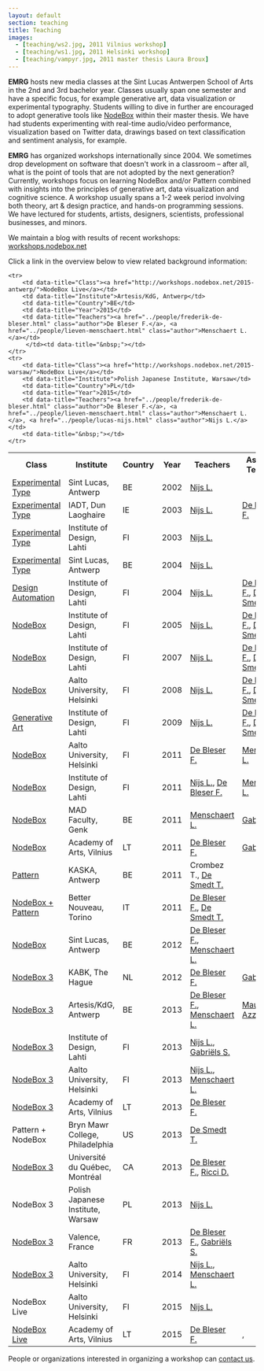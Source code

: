 ```yaml
---
layout: default
section: teaching
title: Teaching
images:
  - [teaching/ws2.jpg, 2011 Vilnius workshop]
  - [teaching/ws1.jpg, 2011 Helsinki workshop]
  - [teaching/vampyr.jpg, 2011 master thesis Laura Broux]
---
```

**EMRG** hosts new media classes at the Sint Lucas Antwerpen School of Arts in the 2nd and 3rd bachelor year. Classes usually span one semester and have a specific focus, for example generative art, data visualization or experimental typography. Students willing to dive in further are encouraged to adopt generative tools like [NodeBox](../software) within their master thesis. We have had students experimenting with real-time audio/video performance, visualization based on Twitter data, drawings based on text classification and sentiment analysis, for example.

**EMRG** has organized workshops internationally since 2004. We sometimes drop development on software that doesn't work in a classroom – after all, what is the point of tools that are not adopted by the next generation? Currently, workshops focus on learning NodeBox and/or Pattern combined with insights into the principles of generative art, data visualization and cognitive science. A workshop usually spans a 1-2 week period involving both theory, art &amp; design practice, and hands-on programming sessions. We have lectured for students, artists, designers, scientists, professional businesses, and minors.

We maintain a blog with results of recent workshops:<br>
[workshops.nodebox.net](http://workshops.nodebox.net/) 

Click a link in the overview below to view related background information:

<table>
	<tr>
		<th>Class</th>
		<th>Institute</th>
		<th>Country</th>
		<th>Year</th>
		<th>Teachers</th>
		<th>Assistant Teachers</th>
	</tr>
	<tr>
		<td data-title="Class"><a href="http://www.designlooksnice.com/Re.html">Experimental Type</a></td>
		<td data-title="Institute">Sint Lucas, Antwerp</td>
		<td data-title="Country">BE</td>
		<td data-title="Year">2002</td>
		<td data-title="Teachers"><a href="../people/lucas-nijs.html" class="author">Nijs L.</a></td>
		<td></td>
	</tr>
	<tr>
		<td data-title="Class"><a href="http://www.designlooksnice.com/Dublin.html">Experimental Type</a></td>
		<td data-title="Institute">IADT, Dun Laoghaire</td>
		<td data-title="Country">IE</td>
		<td data-title="Year">2003</td>
		<td data-title="Teachers"><a href="../people/lucas-nijs.html" class="author">Nijs L.</a></td>
		<td data-title="&nbsp;"><a href="../people/frederik-de-bleser.html" class="author">De Bleser F.</a></td>
	</tr>
	<tr>
		<td data-title="Class"><a href="http://www.designlooksnice.com/Lahti2003.html">Experimental Type</a></td>
		<td data-title="Institute">Institute of Design, Lahti</td>
		<td data-title="Country">FI</td>
		<td data-title="Year">2003</td>
		<td data-title="Teachers"><a href="../people/lucas-nijs.html" class="author">Nijs L.</a></td>
		<td data-title="&nbsp;"></td>
	</tr>
	<tr>
		<td data-title="Class"><a href="http://www.designlooksnice.com/Rawhide.html">Experimental Type</a></td>
		<td data-title="Institute">Sint Lucas, Antwerp</td>
		<td data-title="Country">BE</td>
		<td data-title="Year">2004</td>
		<td data-title="Teachers"><a href="../people/lucas-nijs.html" class="author">Nijs L.</a></td>
		<td data-title="&nbsp;"></td>
	</tr>
	<tr>
		<td data-title="Class"><a href="http://workshops.nodebox.net/2004/">Design Automation</a></td>
		<td data-title="Institute">Institute of Design, Lahti</td>
		<td data-title="Country">FI</td>
		<td data-title="Year">2004</td>
		<td data-title="Teachers"><a href="../people/lucas-nijs.html" class="author">Nijs L.</a></td>
		<td data-title="&nbsp;"><a href="../people/frederik-de-bleser.html" class="author">De Bleser F.</a>, <a href="../people/tom-de-smedt.html" class="author">De Smedt T.</a></td>
	</tr>
	<tr>
		<td data-title="Class"><a href="http://workshops.nodebox.net/2005/">NodeBox</a></td>
		<td data-title="Institute">Institute of Design, Lahti</td>
		<td data-title="Country">FI</td>
		<td data-title="Year">2005</td>
		<td data-title="Teachers"><a href="../people/lucas-nijs.html" class="author">Nijs L.</a></td>
		<td data-title="&nbsp;"><a href="../people/frederik-de-bleser.html" class="author">De Bleser F.</a>, <a href="../people/tom-de-smedt.html" class="author">De Smedt T.</a></td>
	</tr>
	<tr>
		<td data-title="Class"><a href="http://workshops.nodebox.net/2007/">NodeBox</a></td>
		<td data-title="Institute">Institute of Design, Lahti</td>
		<td data-title="Country">FI</td>
		<td data-title="Year">2007</td>
		<td data-title="Teachers"><a href="../people/lucas-nijs.html" class="author">Nijs L.</a></td>
		<td data-title="&nbsp;"><a href="../people/frederik-de-bleser.html" class="author">De Bleser F.</a>, <a href="../people/tom-de-smedt.html" class="author">De Smedt T.</a></td>
	</tr>
	<tr>
		<td data-title="Class"><a href="http://www.designlooksnice.com/Helsinki2008.html">NodeBox</a></td>
		<td data-title="Institute">Aalto University, Helsinki</td>
		<td data-title="Country">FI</td>
		<td data-title="Year">2008</td>
		<td data-title="Teachers"><a href="../people/lucas-nijs.html" class="author">Nijs L.</a></td>
		<td data-title="&nbsp;"><a href="../people/frederik-de-bleser.html" class="author">De Bleser F.</a>, <a href="../people/tom-de-smedt.html" class="author">De Smedt T.</a></td>
	</tr>
	<tr>
		<td data-title="Class"><a href="http://www.designlooksnice.com/Lahti2009.html">Generative Art</a></td>
		<td data-title="Institute">Institute of Design, Lahti</td>
		<td data-title="Country">FI</td>
		<td data-title="Year">2009</td>
		<td data-title="Teachers"><a href="../people/lucas-nijs.html" class="author">Nijs L.</a></td>
		<td data-title="&nbsp;"><a href="../people/frederik-de-bleser.html" class="author">De Bleser F.</a>, <a href="../people/tom-de-smedt.html" class="author">De Smedt T.</a></td>
	</tr>
	<tr>
		<td data-title="Class"><a href="http://workshops.nodebox.net/2011-helsinki/">NodeBox</a></td>
		<td data-title="Institute">Aalto University, Helsinki</td>
		<td data-title="Country">FI</td>
		<td data-title="Year">2011</td>
		<td data-title="Teachers"><a href="../people/frederik-de-bleser.html" class="author">De Bleser F.</a></td>
		<td data-title="&nbsp;"><a href="../people/lieven-menschaert.html" class="author">Menschaert L.</a></td>
	</tr>
	<tr>
		<td data-title="Class"><a href="http://workshops.nodebox.net/2011-lahti/">NodeBox</a></td>
		<td data-title="Institute">Institute of Design, Lahti</td>
		<td data-title="Country">FI</td>
		<td data-title="Year">2011</td>
		<td data-title="Teachers"><a href="../people/lucas-nijs.html" class="author">Nijs L.</a>, <a href="../people/frederik-de-bleser.html" class="author">De Bleser F.</a></td>
		<td data-title="&nbsp;"><a href="../people/lieven-menschaert.html" class="author">Menschaert L.</a></td>
	</tr>
	<tr>
		<td data-title="Class"><a href="http://workshops.nodebox.net/2011-mad-fac/">NodeBox</a></td>
		<td data-title="Institute">MAD Faculty, Genk</td>
		<td data-title="Country">BE</td>
		<td data-title="Year">2011</td>
		<td data-title="Teachers"><a href="../people/lieven-menschaert.html" class="author">Menschaert L.</a></td>
		<td data-title="&nbsp;"><a href="../people/stefan-gabriels.html" class="author">Gabriëls S.</a></td>
	</tr>
	<tr>
		<td data-title="Class"><a href="http://workshops.nodebox.net/2011-vilnius/">NodeBox</a></td>
		<td data-title="Institute">Academy of Arts, Vilnius</td>
		<td data-title="Country">LT</td>
		<td data-title="Year">2011</td>
		<td data-title="Teachers"><a href="../people/frederik-de-bleser.html" class="author">De Bleser F.</a></td>
		<td data-title="&nbsp;"><a href="../people/stefan-gabriels.html" class="author">Gabriëls S.</a></td>
	</tr>
	<tr>
		<td data-title="Class"><a href="http://www.clips.ua.ac.be/pages/pattern">Pattern</a></td>
		<td data-title="Institute">KASKA, Antwerp</td>
		<td data-title="Country">BE</td>
		<td data-title="Year">2011</td>
		<td data-title="Teachers">Crombez T., <a href="../people/tom-de-smedt.html" class="author">De Smedt T.</a></td>
		<td data-title="&nbsp;"></td>
	</tr>
	<tr>
		<td data-title="Class"><a href="http://workshops.nodebox.net/2011-torino/">NodeBox + Pattern</a></td>
		<td data-title="Institute">Better Nouveau, Torino</td>
		<td data-title="Country">IT</td>
		<td data-title="Year">2011</td>
		<td data-title="Teachers"><a href="../people/frederik-de-bleser.html" class="author">De Bleser F.</a>, <a href="../people/tom-de-smedt.html" class="author">De Smedt T.</a></td>
		<td data-title="&nbsp;"></td>
	</tr>
	<tr>
		<td data-title="Class"><a href="http://workshops.nodebox.net/2012-antwerp/">NodeBox</a></td>
		<td data-title="Institute">Sint Lucas, Antwerp</td>
		<td data-title="Country">BE</td>
		<td data-title="Year">2012</td>
		<td data-title="Teachers"><a href="../people/frederik-de-bleser.html" class="author">De Bleser F.</a>, <a href="../people/lieven-menschaert.html" class="author">Menschaert L.</a></td>
		<td data-title="&nbsp;"></td>
	</tr>
	<tr>
		<td data-title="Class"><a href="http://workshops.nodebox.net/2012-the-hague/">NodeBox 3</a></td>
		<td data-title="Institute">KABK, The Hague</td>
		<td data-title="Country">NL</td>
		<td data-title="Year">2012</td>
		<td data-title="Teachers"><a href="../people/frederik-de-bleser.html" class="author">De Bleser F.</a></td>
		<td data-title="&nbsp;"><a href="../people/stefan-gabriels.html" class="author">Gabriëls S.</a></td>
	</tr>
	<tr>
		<td data-title="Class"><a href="http://workshops.nodebox.net/2013-antwerp/">NodeBox 3</a></td>
		<td data-title="Institute">Artesis/KdG, Antwerp</td>
		<td data-title="Country">BE</td>
		<td data-title="Year">2013</td>
		<td data-title="Teachers"><a href="../people/frederik-de-bleser.html" class="author">De Bleser F.</a>, <a href="../people/lieven-menschaert.html" class="author">Menschaert L.</a></td>
		<td data-title="&nbsp;"> <a href="http://www.densitydesign.org/person/michele-mauri/" class="author">Mauri M.</a>, <a href="http://www.densitydesign.org/person/matteo-azzi/" class="author">Azzi M.</a> </td>
	</tr>
	<tr>
		<td data-title="Class"><a href="http://workshops.nodebox.net/2013-lahti/">NodeBox 3</a></td>
		<td data-title="Institute">Institute of Design, Lahti</td>
		<td data-title="Country">FI</td>
		<td data-title="Year">2013</td>
		<td data-title="Teachers"><a href="../people/lucas-nijs.html" class="author">Nijs L.</a>, <a href="../people/stefan-gabriels.html" class="author">Gabriëls S.</a></td>
		<td data-title="&nbsp;"></td>
	</tr>
	<tr>
		<td data-title="Class"><a href="http://workshops.nodebox.net/2013-helsinki/">NodeBox 3</a></td>
		<td data-title="Institute">Aalto University, Helsinki</td>
		<td data-title="Country">FI</td>
		<td data-title="Year">2013</td>
		<td data-title="Teachers"><a href="../people/lucas-nijs.html" class="author">Nijs L.</a>, <a href="../people/lieven-menschaert.html" class="author">Menschaert L.</a></td>
		<td data-title="&nbsp;"></td>
	</tr>
	<tr>
		<td data-title="Class"><a href="http://workshops.nodebox.net/2013-vilnius/">NodeBox 3</a></td>
		<td data-title="Institute">Academy of Arts, Vilnius</td>
		<td data-title="Country">LT</td>
		<td data-title="Year">2013</td>
		<td data-title="Teachers"><a href="../people/frederik-de-bleser.html" class="author">De Bleser F.</a></td>
		<td data-title="&nbsp;"></td>
	</tr>
	<tr>
		<td data-title="Class">Pattern + NodeBox</td>
		<td data-title="Institute">Bryn Mawr College, Philadelphia</td>
		<td data-title="Country">US</td>
		<td data-title="Year">2013</td>
		<td data-title="Teachers"><a href="../people/tom-de-smedt.html" class="author">De Smedt T.</a></td>
		<td data-title="&nbsp;"></td>
	</tr>
	<tr>
		<td data-title="Class"><a href="http://workshops.nodebox.net/2013-montreal/">NodeBox 3</a></td>
		<td data-title="Institute">Université du Québec, Montréal</td>
		<td data-title="Country">CA</td>
		<td data-title="Year">2013</td>
		<td data-title="Teachers"><a href="../people/frederik-de-bleser.html" class="author">De Bleser F.</a>, <a href="http://http://www.densitydesign.org/person/donato-ricci/" class="author">Ricci D.</a></td>
		<td data-title="&nbsp;"></td>
	</tr>	
	<tr>
		<td data-title="Class">NodeBox 3</td>
		<td data-title="Institute">Polish Japanese Institute, Warsaw</td>
		<td data-title="Country">PL</td>
		<td data-title="Year">2013</td>
		<td data-title="Teachers"><a href="../people/lucas-nijs.html" class="author">Nijs L.</a></td>
		<td data-title="&nbsp;"></td>
	</tr>
	<tr>
		<td data-title="Class"><a href="http://workshops.nodebox.net/2013-valence/">NodeBox 3</a></td>
		<td data-title="Institute">Valence, France</td>
		<td data-title="Country">FR</td>
		<td data-title="Year">2013</td>
		<td data-title="Teachers"><a href="../people/frederik-de-bleser.html" class="author">De Bleser F.</a>, <a href="../people/stefan-gabriels.html" class="author">Gabriëls S.</a></td>
		<td data-title="&nbsp;"></td>
	</tr>
    <tr>
		<td data-title="Class"><a href="http://nodebox.net/gallery/2014/01/worskhop-helsinki/">NodeBox 3</a></td>
		<td data-title="Institute">Aalto University, Helsinki</td>
		<td data-title="Country">FI</td>
		<td data-title="Year">2014</td>
		<td data-title="Teachers"><a href="../people/lucas-nijs.html" class="author">Nijs L.</a>, <a href="../people/lieven-menschaert.html" class="author">Menschaert L.</a></td>
		<td data-title="&nbsp;"></td>
	</tr>
     <tr>
		<td data-title="Class">NodeBox Live</td>
		<td data-title="Institute">Aalto University, Helsinki</td>
		<td data-title="Country">FI</td>
		<td data-title="Year">2015</td>
		<td data-title="Teachers"><a href="../people/lucas-nijs.html" class="author">Nijs L.</a></td>
		<td data-title="&nbsp;"></td>
	</tr>
    <td data-title="Class"><a href="http://workshops.nodebox.net/2015-vilnius/">NodeBox Live</a></td>
		<td data-title="Institute">Academy of Arts, Vilnius</td>
		<td data-title="Country">LT</td>
		<td data-title="Year">2015</td>
		<td data-title="Teachers"><a href="../people/frederik-de-bleser.html" class="author">De Bleser F.</a></td>
        <td data-title="&nbsp;">, </td>
	</tr>
    
    <tr>
		<td data-title="Class"><a href="http://workshops.nodebox.net/2015-antwerp/">NodeBox Live</a></td>
		<td data-title="Institute">Artesis/KdG, Antwerp</td>
		<td data-title="Country">BE</td>
		<td data-title="Year">2015</td>
		<td data-title="Teachers"><a href="../people/frederik-de-bleser.html" class="author">De Bleser F.</a>, <a href="../people/lieven-menschaert.html" class="author">Menschaert L.</a></td>
		 </td><td data-title="&nbsp;"></td>
	</tr>
    <tr>
		<td data-title="Class"><a href="http://workshops.nodebox.net/2015-warsaw/">NodeBox Live</a></td>
		<td data-title="Institute">Polish Japanese Institute, Warsaw</td>
		<td data-title="Country">PL</td>
		<td data-title="Year">2015</td>
		<td data-title="Teachers"><a href="../people/frederik-de-bleser.html" class="author">De Bleser F.</a>, <a href="../people/lieven-menschaert.html" class="author">Menschaert L.</a>, <a href="../people/lucas-nijs.html" class="author">Nijs L.</a></td>
		<td data-title="&nbsp;"></td>
	</tr>
</table>


People or organizations interested in organizing a workshop can <a href="../contact/">contact us</a>.